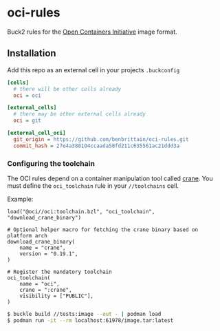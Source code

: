 # oci-rules

Buck2 rules for the [Open Containers Initiative](https://opencontainers.org) image format.

## Installation

Add this repo as an external cell in your projects `.buckconfig`

```ini
[cells]
  # there will be other cells already
  oci = oci

[external_cells]
  # there may be other external cells already
  oci = git

[external_cell_oci]
  git_origin = https://github.com/benbrittain/oci-rules.git
  commit_hash = 27e4a388104ccaada58fd211c635561ac21ddd3a
```

### Configuring the toolchain

The OCI rules depend on a container manipulation tool called [crane](https://github.com/google/go-containerregistry/blob/main/cmd/crane/doc/crane.md). You must define the `oci_toolchain` rule in your `//toolchains` cell.

Example:
```starlark
load("@oci//oci:toolchain.bzl", "oci_toolchain", "download_crane_binary")

# Optional helper macro for fetching the crane binary based on platform arch
download_crane_binary(                      
    name = "crane",                         
    version = "0.19.1",                     
)

# Register the mandatory toolchain
oci_toolchain(                                     
    name = "oci",                                  
    crane = ":crane",                              
    visibility = ["PUBLIC"],                       
)                                                  
```


```bash
$ buckle build //tests:image --out - | podman load
$ podman run -it --rm localhost:61978/image.tar:latest
```
